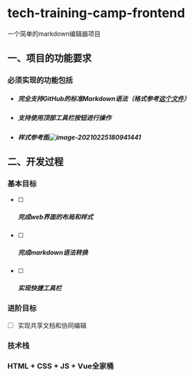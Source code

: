 # tech-training-camp-frontend

一个简单的markdown编辑器项目

## 一、项目的功能要求

### 必须实现的功能包括

- ##### **完全支持GitHub的标准Markdown语法**（格式参考[这个文件](https://github.github.com/gfm/)）

- ##### **支持使用顶部工具栏按钮进行操作**

- ##### **样式参考图**![image-20210225180941441](C:\Users\Administrator\AppData\Roaming\Typora\typora-user-images\image-20210225180941441.png)

## 二、开发过程

### 基本目标

- [ ] ##### 完成web界面的布局和样式

- [ ] ##### 完成markdown语法转换

- [ ] ##### 实现快捷工具栏

### 进阶目标

- [ ] 实现共享文档和协同编辑

### 技术栈

### 	HTML + CSS + JS + Vue全家桶




